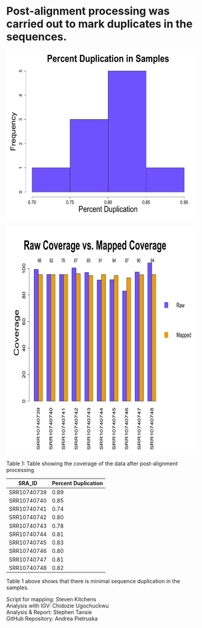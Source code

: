 # Post-alignment processing was carried out to mark duplicates in the sequences.  

<p align="center">
<img src="graphs/histogram.png" width="600" height="450" />
</p>


<p align="center">
<img src="graphs/Coverage.png" width="800" height="600" />
</p>


Table 1: Table showing the coverage of the data after post-alignment processing 

| SRA_ID    | Percent Duplication|
|-----------| -----------------  |
|SRR10740739| 0.89               |
|SRR10740740| 0.85               | 
|SRR10740741| 0.74               |
|SRR10740742| 0.80               |
|SRR10740743| 0.78               |
|SRR10740744| 0.81               |
|SRR10740745| 0.83               |
|SRR10740746| 0.80               |
|SRR10740747| 0.81               |
|SRR10740748| 0.82               | <p>&nbsp;</p>  

Table 1 above shows that there is minimal sequence duplication in the samples. 

Script for mapping: Steven Kitchens <br/>
Analysis with IGV: Chidozie Ugochuckwu <br/>
Analysis & Report: Stephen Tansie <br/>
GitHub Repository: Andrea Pietruska <br/>


